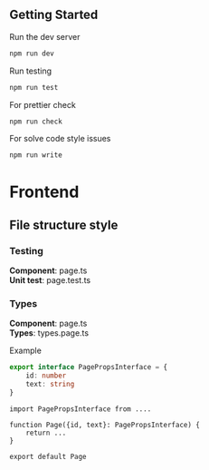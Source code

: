 ## Getting Started

Run the dev server

```bash
npm run dev
```

Run testing

```bash
npm run test
```

For prettier check

```bash
npm run check
```

For solve code style issues

```bash
npm run write
```

# Frontend

## File structure style

### Testing

**Component**: page.ts\
**Unit test**: page.test.ts

### Types

**Component**: page.ts\
**Types**: types.page.ts

Example

```typescript
export interface PagePropsInterface = {
    id: number
    text: string
}
```

```
import PagePropsInterface from ....

function Page({id, text}: PagePropsInterface) {
    return ...
}

export default Page
```
